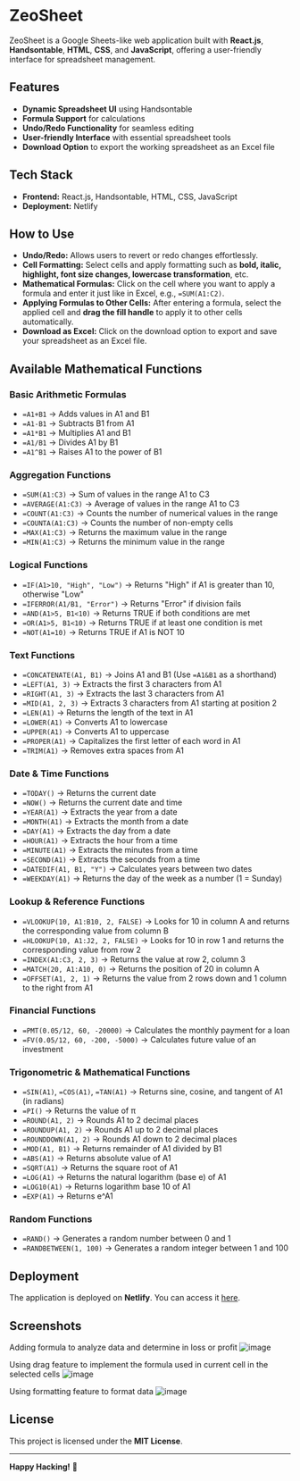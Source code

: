 # ZeoSheet

ZeoSheet is a Google Sheets-like web application built with **React.js**, **Handsontable**, **HTML**, **CSS**, and **JavaScript**, offering a user-friendly interface for spreadsheet management.

## Features

- **Dynamic Spreadsheet UI** using Handsontable
- **Formula Support** for calculations
- **Undo/Redo Functionality** for seamless editing
- **User-friendly Interface** with essential spreadsheet tools
- **Download Option** to export the working spreadsheet as an Excel file

## Tech Stack

- **Frontend:** React.js, Handsontable, HTML, CSS, JavaScript
- **Deployment:** Netlify

## How to Use

- **Undo/Redo:** Allows users to revert or redo changes effortlessly.
- **Cell Formatting:** Select cells and apply formatting such as **bold, italic, highlight, font size changes, lowercase transformation**, etc.
- **Mathematical Formulas:** Click on the cell where you want to apply a formula and enter it just like in Excel, e.g., `=SUM(A1:C2)`.
- **Applying Formulas to Other Cells:** After entering a formula, select the applied cell and **drag the fill handle** to apply it to other cells automatically.
- **Download as Excel:** Click on the download option to export and save your spreadsheet as an Excel file.

## Available Mathematical Functions

### Basic Arithmetic Formulas
- `=A1+B1` → Adds values in A1 and B1
- `=A1-B1` → Subtracts B1 from A1
- `=A1*B1` → Multiplies A1 and B1
- `=A1/B1` → Divides A1 by B1
- `=A1^B1` → Raises A1 to the power of B1

### Aggregation Functions
- `=SUM(A1:C3)` → Sum of values in the range A1 to C3
- `=AVERAGE(A1:C3)` → Average of values in the range A1 to C3
- `=COUNT(A1:C3)` → Counts the number of numerical values in the range
- `=COUNTA(A1:C3)` → Counts the number of non-empty cells
- `=MAX(A1:C3)` → Returns the maximum value in the range
- `=MIN(A1:C3)` → Returns the minimum value in the range

### Logical Functions
- `=IF(A1>10, "High", "Low")` → Returns "High" if A1 is greater than 10, otherwise "Low"
- `=IFERROR(A1/B1, "Error")` → Returns "Error" if division fails
- `=AND(A1>5, B1<10)` → Returns TRUE if both conditions are met
- `=OR(A1>5, B1<10)` → Returns TRUE if at least one condition is met
- `=NOT(A1=10)` → Returns TRUE if A1 is NOT 10

### Text Functions
- `=CONCATENATE(A1, B1)` → Joins A1 and B1 (Use `=A1&B1` as a shorthand)
- `=LEFT(A1, 3)` → Extracts the first 3 characters from A1
- `=RIGHT(A1, 3)` → Extracts the last 3 characters from A1
- `=MID(A1, 2, 3)` → Extracts 3 characters from A1 starting at position 2
- `=LEN(A1)` → Returns the length of the text in A1
- `=LOWER(A1)` → Converts A1 to lowercase
- `=UPPER(A1)` → Converts A1 to uppercase
- `=PROPER(A1)` → Capitalizes the first letter of each word in A1
- `=TRIM(A1)` → Removes extra spaces from A1

### Date & Time Functions
- `=TODAY()` → Returns the current date
- `=NOW()` → Returns the current date and time
- `=YEAR(A1)` → Extracts the year from a date
- `=MONTH(A1)` → Extracts the month from a date
- `=DAY(A1)` → Extracts the day from a date
- `=HOUR(A1)` → Extracts the hour from a time
- `=MINUTE(A1)` → Extracts the minutes from a time
- `=SECOND(A1)` → Extracts the seconds from a time
- `=DATEDIF(A1, B1, "Y")` → Calculates years between two dates
- `=WEEKDAY(A1)` → Returns the day of the week as a number (1 = Sunday)

### Lookup & Reference Functions
- `=VLOOKUP(10, A1:B10, 2, FALSE)` → Looks for 10 in column A and returns the corresponding value from column B
- `=HLOOKUP(10, A1:J2, 2, FALSE)` → Looks for 10 in row 1 and returns the corresponding value from row 2
- `=INDEX(A1:C3, 2, 3)` → Returns the value at row 2, column 3
- `=MATCH(20, A1:A10, 0)` → Returns the position of 20 in column A
- `=OFFSET(A1, 2, 1)` → Returns the value from 2 rows down and 1 column to the right from A1

### Financial Functions
- `=PMT(0.05/12, 60, -20000)` → Calculates the monthly payment for a loan
- `=FV(0.05/12, 60, -200, -5000)` → Calculates future value of an investment

### Trigonometric & Mathematical Functions
- `=SIN(A1)`, `=COS(A1)`, `=TAN(A1)` → Returns sine, cosine, and tangent of A1 (in radians)
- `=PI()` → Returns the value of π
- `=ROUND(A1, 2)` → Rounds A1 to 2 decimal places
- `=ROUNDUP(A1, 2)` → Rounds A1 up to 2 decimal places
- `=ROUNDDOWN(A1, 2)` → Rounds A1 down to 2 decimal places
- `=MOD(A1, B1)` → Returns remainder of A1 divided by B1
- `=ABS(A1)` → Returns absolute value of A1
- `=SQRT(A1)` → Returns the square root of A1
- `=LOG(A1)` → Returns the natural logarithm (base e) of A1
- `=LOG10(A1)` → Returns logarithm base 10 of A1
- `=EXP(A1)` → Returns e^A1

### Random Functions
- `=RAND()` → Generates a random number between 0 and 1
- `=RANDBETWEEN(1, 100)` → Generates a random integer between 1 and 100

## Deployment

The application is deployed on **Netlify**. You can access it [here](https://zeosheet-nithesh-kumar.netlify.app/).

## Screenshots

Adding formula to analyze data and determine in loss or profit
![image](https://github.com/user-attachments/assets/e6412688-b4cb-4e4f-b6c8-fade3a725a23)

Using drag feature to implement the formula used in current cell in the selected cells
![image](https://github.com/user-attachments/assets/7f52269f-ab7f-4969-b960-25489c19458d)

Using formatting feature to format data
![image](https://github.com/user-attachments/assets/0f15326c-286b-4059-857b-7adf2d762577)

## License

This project is licensed under the **MIT License**.

---

**Happy Hacking!** 🚀

